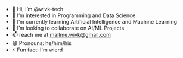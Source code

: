- 👋 Hi, I’m @wivk-tech
- 👀 I’m interested in Programming and Data Science
- 🌱 I’m currently learning Artificial Intelligence and Machine Learning
- 💞️ I’m looking to collaborate on AI/ML Projects
- 📫 reach me at mailme.wivk@gmail.com
- 😄 Pronouns: he/him/his
- ⚡ Fun fact: I'm wierd

<!---
wivk-tech/wivk-tech is a ✨ special ✨ repository because its `README.md` (this file) appears on your GitHub profile.
You can click the Preview link to take a look at your changes.
--->
